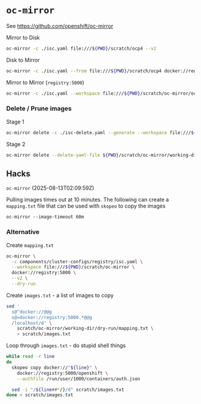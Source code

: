 # `oc-mirror`

See https://github.com/openshift/oc-mirror

Mirror to Disk

```sh
oc-mirror -c ./isc.yaml file:///${PWD}/scratch/ocp4 --v2
```

Disk to Mirror

```sh
oc-mirror -c ./isc.yaml --from file:///${PWD}/scratch/ocp4 docker://registry:5000 --v2
```

Mirror to Mirror (`registry:5000`)

```sh
oc-mirror -c ./isc.yaml --workspace file:///${PWD}/scratch/oc-mirror/ocp4 docker://registry:5000 --v2
```

### Delete / Prune images

Stage 1

```sh
oc-mirror delete -c ./isc-delete.yaml --generate --workspace file:///${PWD}/scratch/oc-mirror/delete1 --delete-id delete1 docker://registry:5000 --v2
```

Stage 2

```sh
oc-mirror delete --delete-yaml-file ${PWD}/scratch/oc-mirror/working-dir/delete/delete-images-delete1.yaml docker://registry:5000 --v2
```

## Hacks

`oc-mirror` (2025-08-13T02:09:59Z)

Pulling images times out at 10 minutes.
The following can create a `mapping.txt` file that can be used with `skopeo` to copy the images

`oc-mirror --image-timeout 60m`

### Alternative

Create `mapping.txt`

```sh
oc-mirror \
  -c components/cluster-configs/registry/isc.yaml \
  --workspace file:///${PWD}/scratch/oc-mirror \
  docker://registry:5000 \
  --v2 \
  --dry-run
```

Create `images.txt` - a list of images to copy

```sh
sed '
  s@^docker://@@g
  s@=docker://registry:5000.*@@g
  /localhost/d' \
    scratch/oc-mirror/working-dir/dry-run/mapping.txt \
    > scratch/images.txt
```

Loop through `images.txt` - do stupid shell things

```sh
while read -r line
do
  skopeo copy docker://"${line}" \
    docker://registry:5000/openshift \
    --authfile /run/user/1000/containers/auth.json

  sed -i "/${line##*/}/d" scratch/images.txt
done < scratch/images.txt
```
